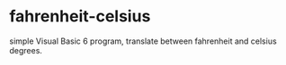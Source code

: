 # fahrenheit-celsius
simple Visual Basic 6 program, translate between fahrenheit and celsius degrees.
